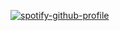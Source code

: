 [![spotify-github-profile](https://spotify-github-profile.vercel.app/api/view?uid=317zkbi2yoai33i22pcbghvrb6mq&cover_image=true&theme=natemoo-re&show_offline=true&background_color=121212&interchange=true&bar_color=4242ff&bar_color_cover=false)](https://spotify-github-profile.vercel.app/api/view?uid=317zkbi2yoai33i22pcbghvrb6mq&redirect=true)

<!--
**kaiisas/kaiisas** is a ✨ _special_ ✨ repository because its `README.md` (this file) appears on your GitHub profile.

Here are some ideas to get you started:

- 🔭 I’m currently working on ...
- 🌱 I’m currently learning ...
- 👯 I’m looking to collaborate on ...
- 🤔 I’m looking for help with ...
- 💬 Ask me about ...
- 📫 How to reach me: ...
- 😄 Pronouns: ...
- ⚡ Fun fact: ...
-->
